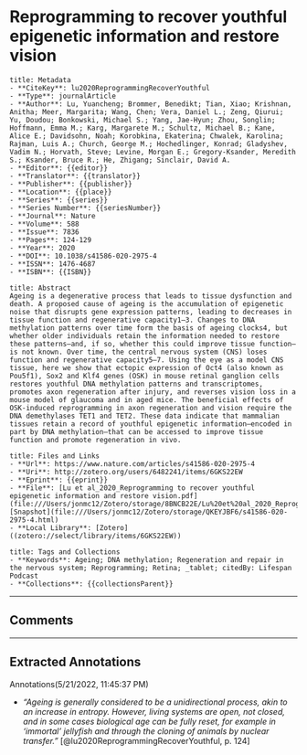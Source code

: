 # Reprogramming to recover youthful epigenetic information and restore vision

``` ad-info
title: Metadata
- **CiteKey**: lu2020ReprogrammingRecoverYouthful
- **Type**: journalArticle
- **Author**: Lu, Yuancheng; Brommer, Benedikt; Tian, Xiao; Krishnan, Anitha; Meer, Margarita; Wang, Chen; Vera, Daniel L.; Zeng, Qiurui; Yu, Doudou; Bonkowski, Michael S.; Yang, Jae-Hyun; Zhou, Songlin; Hoffmann, Emma M.; Karg, Margarete M.; Schultz, Michael B.; Kane, Alice E.; Davidsohn, Noah; Korobkina, Ekaterina; Chwalek, Karolina; Rajman, Luis A.; Church, George M.; Hochedlinger, Konrad; Gladyshev, Vadim N.; Horvath, Steve; Levine, Morgan E.; Gregory-Ksander, Meredith S.; Ksander, Bruce R.; He, Zhigang; Sinclair, David A.
- **Editor**: {{editor}}
- **Translator**: {{translator}}
- **Publisher**: {{publisher}}
- **Location**: {{place}}
- **Series**: {{series}}
- **Series Number**: {{seriesNumber}}
- **Journal**: Nature
- **Volume**: 588
- **Issue**: 7836
- **Pages**: 124-129
- **Year**: 2020 
- **DOI**: 10.1038/s41586-020-2975-4
- **ISSN**: 1476-4687
- **ISBN**: {{ISBN}}
```
```ad-quote
title: Abstract
Ageing is a degenerative process that leads to tissue dysfunction and death. A proposed cause of ageing is the accumulation of epigenetic noise that disrupts gene expression patterns, leading to decreases in tissue function and regenerative capacity1–3. Changes to DNA methylation patterns over time form the basis of ageing clocks4, but whether older individuals retain the information needed to restore these patterns—and, if so, whether this could improve tissue function—is not known. Over time, the central nervous system (CNS) loses function and regenerative capacity5–7. Using the eye as a model CNS tissue, here we show that ectopic expression of Oct4 (also known as Pou5f1), Sox2 and Klf4 genes (OSK) in mouse retinal ganglion cells restores youthful DNA methylation patterns and transcriptomes, promotes axon regeneration after injury, and reverses vision loss in a mouse model of glaucoma and in aged mice. The beneficial effects of OSK-induced reprogramming in axon regeneration and vision require the DNA demethylases TET1 and TET2. These data indicate that mammalian tissues retain a record of youthful epigenetic information—encoded in part by DNA methylation—that can be accessed to improve tissue function and promote regeneration in vivo.
```
```ad-abstract
title: Files and Links
- **Url**: https://www.nature.com/articles/s41586-020-2975-4
- **Uri**: http://zotero.org/users/6482241/items/6GKS22EW
- **Eprint**: {{eprint}}
- **File**: [Lu et al_2020_Reprogramming to recover youthful epigenetic information and restore vision.pdf](file:///Users/jonmc12/Zotero/storage/8BNCB22E/Lu%20et%20al_2020_Reprogramming%20to%20recover%20youthful%20epigenetic%20information%20and%20restore%20vision.pdf); [Snapshot](file:///Users/jonmc12/Zotero/storage/QKEYJBF6/s41586-020-2975-4.html)
- **Local Library**: [Zotero]((zotero://select/library/items/6GKS22EW))
```
```ad-note
title: Tags and Collections
- **Keywords**: Ageing; DNA methylation; Regeneration and repair in the nervous system; Reprogramming; Retina; _tablet; citedBy: Lifespan Podcast
- **Collections**: {{collectionsParent}}
```

----

## Comments



----

## Extracted Annotations

Annotations(5/21/2022, 11:45:37 PM)

- *“Ageing is generally considered to be a unidirectional process, akin to an increase in entropy. However, living systems are open, not closed, and in some cases biological age can be fully reset, for example in ‘immortal’ jellyfish and through the cloning of animals by nuclear transfer.”* [@lu2020ReprogrammingRecoverYouthful, p. 124] [](zotero://open-pdf/library/items/8BNCB22E?page=1&annotation=BCRDMW5L)

